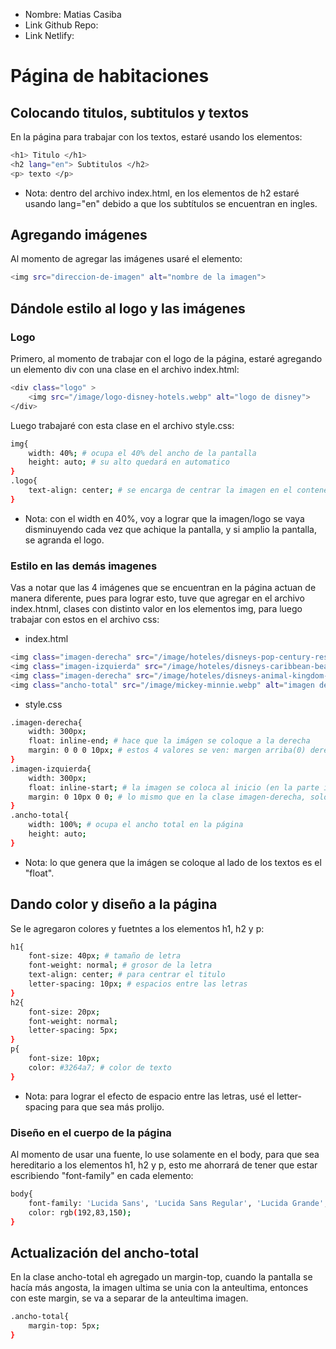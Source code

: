 * Nombre: Matias Casiba
* Link Github Repo:
* Link Netlify:

# Página de habitaciones

## Colocando titulos, subtitulos y textos
En la página para trabajar con los textos, estaré usando los elementos:
```sh
<h1> Titulo </h1>
<h2 lang="en"> Subtitulos </h2>
<p> texto </p>
```
* Nota: dentro del archivo index.html, en los elementos de h2 estaré usando lang="en" debido a que los subtítulos se encuentran en ingles.

## Agregando imágenes
Al momento de agregar las imágenes usaré el elemento:
```sh
<img src="direccion-de-imagen" alt="nombre de la imagen">
```

## Dándole estilo al logo y las imágenes
### Logo
Primero, al momento de trabajar con el logo de la página, estaré agregando un elemento div con una clase en el archivo index.html:
```sh
<div class="logo" >
    <img src="/image/logo-disney-hotels.webp" alt="logo de disney">
</div>
```
Luego trabajaré con esta clase en el archivo style.css:
```sh
img{
    width: 40%; # ocupa el 40% del ancho de la pantalla
    height: auto; # su alto quedará en automatico
}
.logo{
    text-align: center; # se encarga de centrar la imagen en el contenedor div
}
```
* Nota: con el width en 40%, voy a lograr que la imagen/logo se vaya disminuyendo cada vez que achique la pantalla, y si amplio la pantalla, se agranda el logo.

### Estilo en las demás imagenes
Vas a notar que las 4 imágenes que se encuentran en la página actuan de manera diferente, pues para lograr esto, tuve que agregar en el archivo index.htnml, clases con distinto valor en los elementos img, para luego trabajar con estos en el archivo css:
* index.html
```sh
<img class="imagen-derecha" src="/image/hoteles/disneys-pop-century-resort.webp" alt="imagen Disney pop century">
<img class="imagen-izquierda" src="/image/hoteles/disneys-caribbean-beach-resort.webp" alt=" imagen Disney Caribbean Beach">
<img class="imagen-derecha" src="/image/hoteles/disneys-animal-kingdom-lodge.webp" alt="imagen Disney animal Kingdom">
<img class="ancho-total" src="/image/mickey-minnie.webp" alt="imagen de mickey y minnie">
```

* style.css
```sh
.imagen-derecha{
    width: 300px;
    float: inline-end; # hace que la imágen se coloque a la derecha
    margin: 0 0 0 10px; # estos 4 valores se ven: margen arriba(0) derecha(0) abajo(0) izquierda(10px). Lo que quiere dececir que habra espacio en el margen izquierdo
}
.imagen-izquierda{
    width: 300px;
    float: inline-start; # la imagen se coloca al inicio (en la parte izquierda de la página)
    margin: 0 10px 0 0; # lo mismo que en la clase imagen-derecha, solo que ahora tendremos espacio en el margen derecho de 10px
}
.ancho-total{
    width: 100%; # ocupa el ancho total en la página
    height: auto;
}
```
* Nota: lo que genera que la imágen se coloque al lado de los textos es el "float".

## Dando color y diseño a la página 

Se le agregaron colores y fuetntes a los elementos h1, h2 y p:
```sh
h1{
    font-size: 40px; # tamaño de letra
    font-weight: normal; # grosor de la letra
    text-align: center; # para centrar el titulo
    letter-spacing: 10px; # espacios entre las letras
}
h2{
    font-size: 20px; 
    font-weight: normal;
    letter-spacing: 5px;
}
p{
    font-size: 10px;
    color: #3264a7; # color de texto
}
```
* Nota: para lograr el efecto de espacio entre las letras, usé el letter-spacing para que sea más prolijo.

### Diseño en el cuerpo de la página
Al momento de usar una fuente, lo use solamente en el body, para que sea hereditario a los elementos h1, h2 y p, esto me ahorrará de tener que estar escribiendo "font-family" en cada elemento:
```sh
body{
    font-family: 'Lucida Sans', 'Lucida Sans Regular', 'Lucida Grande', 'Lucida Sans Unicode', Geneva, Verdana, sans-serif;
    color: rgb(192,83,150);
}
```

## Actualización del ancho-total
En la clase ancho-total eh agregado un margin-top, cuando la pantalla se hacía más angosta, la imagen ultima se unia con la anteultima, entonces con este margin, se va a separar de la anteultima imagen.
```sh
.ancho-total{
    margin-top: 5px;
}
```
